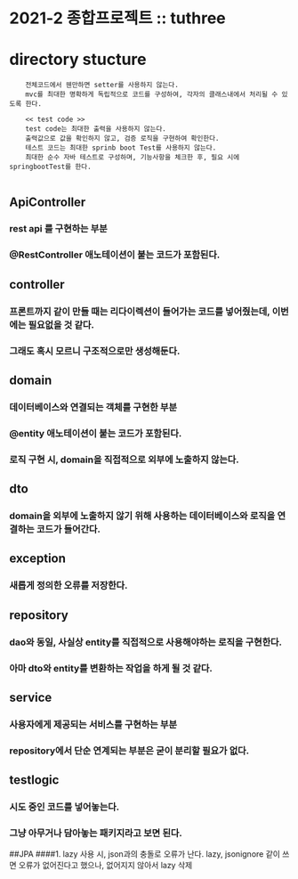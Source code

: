 # 2021-2 종합프로젝트 :: tuthree

# directory stucture

```
    전체코드에서 웬만하면 setter를 사용하지 않는다.
    mvc를 최대한 명확하게 독립적으로 코드를 구성하여, 각자의 클래스내에서 처리될 수 있도록 한다.
    
    << test code >>
    test code는 최대한 출력을 사용하지 않는다.
    출력값으로 값을 확인하지 않고, 검증 로직을 구현하여 확인한다.
    테스트 코드는 최대한 sprinb boot Test를 사용하지 않는다.
    최대한 순수 자바 테스트로 구성하며, 기능사항을 체크한 후, 필요 시에 springbootTest를 한다.
    
```

## ApiController
### rest api 를 구현하는 부분
### @RestController 애노테이션이 붙는 코드가 포함된다.

## controller
### 프론트까지 같이 만들 때는 리다이렉션이 들어가는 코드를 넣어줬는데, 이번에는 필요없을 것 같다.
### 그래도 혹시 모르니 구조적으로만 생성해둔다.

## domain
### 데이터베이스와 연결되는 객체를 구현한 부분
### @entity 애노테이션이 붙는 코드가 포함된다.
### 로직 구현 시, domain을 직접적으로 외부에 노출하지 않는다.

## dto
### domain을 외부에 노출하지 않기 위해 사용하는 데이터베이스와 로직을 연결하는 코드가 들어간다.

## exception
### 새롭게 정의한 오류를 저장한다.

## repository
### dao와 동일, 사실상 entity를 직접적으로 사용해야하는 로직을 구현한다.
### 아마 dto와 entity를 변환하는 작업을 하게 될 것 같다.

## service
### 사용자에게 제공되는 서비스를 구현하는 부분
### repository에서 단순 연계되는 부분은 굳이 분리할 필요가 없다.

## testlogic
### 시도 중인 코드를 넣어놓는다.
### 그냥 아무거나 담아놓는 패키지라고 보면 된다.

##JPA
####1. lazy 사용 시, json과의 충돌로 오류가 난다. lazy, jsonignore 같이 쓰면 오류가 없어진다고 했으나, 없어지지 않아서 lazy 삭제

